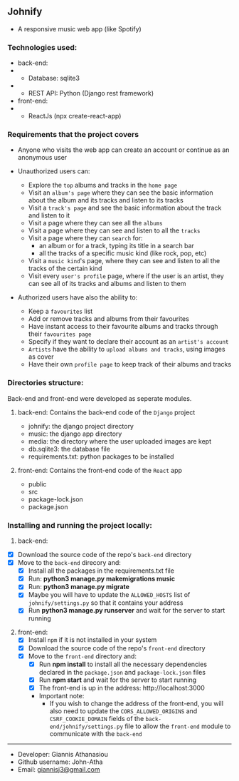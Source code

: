 ## Johnify

* A responsive music web app (like Spotify)

### Technologies used:
* back-end:
* * Database: sqlite3
* * REST API: Python (Django rest framework)
* front-end:
* * ReactJs (npx create-react-app)

### Requirements that the project covers
* Anyone who visits the web app can create an account or continue as an anonymous user

* Unauthorized users can:
    * Explore the `top` albums and tracks in the `home page`
    * Visit an `album's page` where they can see the basic information about the album and its tracks and listen to its tracks
    * Visit a `track's page` and see the basic information about the track and listen to it
    * Visit a page where they can see all the `albums`
    * Visit a page where they can see and listen to all the `tracks`
    * Visit a page where they can `search` for:
        * an album or for a track, typing its title in a search bar
        * all the tracks of a specific music kind (like rock, pop, etc)
    * Visit a `music kind`'s page, where they can see and listen to all the tracks of the certain kind
    * Visit every `user's profile` page, where if the user is an artist, they can see all of its tracks and albums and listen to them

* Authorized users have also the ability to:
    * Keep a `favourites` list
    * Add or remove tracks and albums from their favourites
    * Have instant access to their favourite albums and tracks through their `favourites page`
    * Specify if they want to declare their account as an `artist's account`
    * `Artists` have the ability to `upload albums and tracks`, using images as cover
    * Have their own `profile page` to keep track of their albums and tracks


### Directories structure:
Back-end and front-end were developed as seperate modules.

1) back-end: Contains the back-end code of the `Django` project
    * johnify: the django project directory
    * music: the django app directory
    * media: the directory where the user uploaded images are kept
    * db.sqlite3: the database file
    * requirements.txt: python packages to be installed
    
2) front-end: Contains the front-end code of the `React` app
    * public
    * src
    * package-lock.json
    * package.json
    
### Installing and running the project locally:

1) back-end:
 - [x] Download the source code of the repo's `back-end` directory 
 - [x] Move to the `back-end` direcory and:
    - [x] Install all the packages in the requirements.txt file
    - [x] Run: <b>python3 manage.py makemigrations music</b>
    - [x] Run: <b>python3 manage.py migrate</b>
    - [x] Maybe you will have to update the `ALLOWED_HOSTS` list of `johnify/settings.py` so that it contains your address
    - [x] Run <b>python3 manage.py runserver</b> and wait for the server to start running

2) front-end:
    - [x] Install `npm` if it is not installed in your system
    - [x] Download the source code of the repo's `front-end` directory
    - [x] Move to the `front-end` directory and:
        - [x] Run <b>npm install</b> to install all the necessary dependencies declared in the `package.json` and `package-lock.json` files
        - [x] Run <b>npm start</b> and wait for the server to start running
        - [x] The front-end is up in the address: http://localhost:3000
        - Important note:
            - If you wish to change the address of the front-end, you will also need to update the `CORS_ALLOWED_ORIGINS` and `CSRF_COOKIE_DOMAIN` fields of the `back-end/johnify/settings.py` file to allow the `front-end` module to communicate with the `back-end`
---

* Developer: Giannis Athanasiou
* Github username: John-Atha
* Email: giannisj3@gmail.com